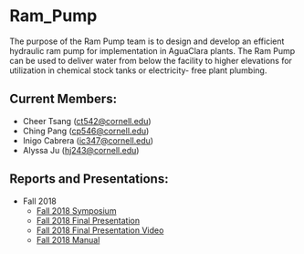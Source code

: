 # Ram_Pump

The purpose of the Ram Pump team is to design and develop an efficient hydraulic ram pump for implementation in AguaClara plants. The Ram Pump can be used to deliver water from below the facility to higher elevations for utilization in chemical stock tanks or electricity- free plant plumbing.

## Current Members:
- Cheer Tsang (ct542@cornell.edu)
- Ching Pang (cp546@cornell.edu)
- Inigo Cabrera (ic347@cornell.edu)
- Alyssa Ju (hj243@cornell.edu)

## Reports and Presentations:
* Fall 2018
  - [Fall 2018 Symposium](https://docs.google.com/presentation/d/1kkUcs7g_wLbAmN-qAXh3jTGGbz5E5R1NLtSWhCbWxSs/edit#slide=id.g346a079b2f_0_0)
  - [Fall 2018 Final Presentation](https://docs.google.com/presentation/d/1r69yIvW0CDX9zCbESAs2aCmBXJ_mk2myyEctJBtVcd0/edit#slide=id.g4963127abc_0_28)
  - [Fall 2018 Final Presentation Video](https://www.youtube.com/watch?v=OdyCHCWftVQ&t=0s&list=PLhsGtpY8ipdZTn2HPI6C2uH44ADmc0Ra6&index=10)
  - [Fall 2018 Manual](https://github.com/AguaClara/ram_pump/blob/master/Fall%202018/Manual.md)
